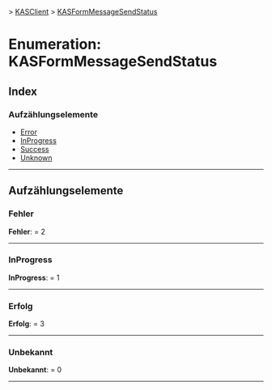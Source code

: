 [](../README.md) > [KASClient](../modules/kasclient.md) > [KASFormMessageSendStatus](../enums/kasclient.kasformmessagesendstatus.md)

# <a name="enumeration-kasformmessagesendstatus"></a>Enumeration: KASFormMessageSendStatus

## <a name="index"></a>Index 

### <a name="enumeration-members"></a>Aufzählungselemente

* [Error](kasclient.kasformmessagesendstatus.md#error)
* [InProgress](kasclient.kasformmessagesendstatus.md#inprogress)
* [Success](kasclient.kasformmessagesendstatus.md#success)
* [Unknown](kasclient.kasformmessagesendstatus.md#unknown)

---

## <a name="enumeration-members"></a>Aufzählungselemente

<a id="error"></a>

###  <a name="error"></a>Fehler

**Fehler**: = 2

___
<a id="inprogress"></a>

###  <a name="inprogress"></a>InProgress

**InProgress**: = 1

___
<a id="success"></a>

###  <a name="success"></a>Erfolg

**Erfolg**: = 3

___
<a id="unknown"></a>

###  <a name="unknown"></a>Unbekannt

**Unbekannt**: = 0

___

